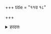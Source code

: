 +++
title = "११उ १८"

+++

<details><summary>हरदत्तः</summary>

अयमपि विकल्प उपाकरणे व्याख्यातः ॥१८॥
</details>
